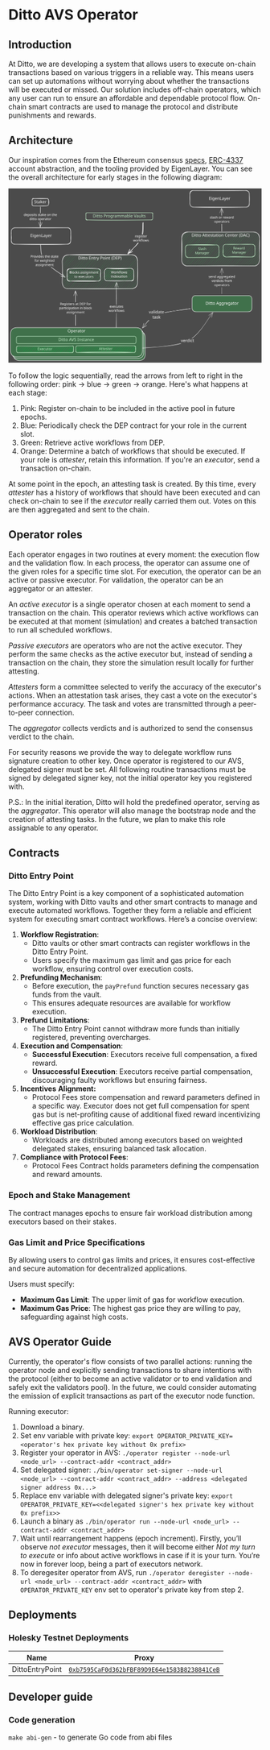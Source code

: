 # Ditto AVS Operator


## Introduction

At Ditto, we are developing a system that allows users to execute on-chain transactions based on various triggers in a reliable way. This means users can set up automations without worrying about whether the transactions will be executed or missed. Our solution includes off-chain operators, which any user can run to ensure an affordable and dependable protocol flow. On-chain smart contracts are used to manage the protocol and distribute punishments and rewards.


## Architecture

Our inspiration comes from the Ethereum consensus [specs](https://github.com/ethereum/consensus-specs/tree/dev/specs), [ERC-4337](https://eips.ethereum.org/EIPS/eip-4337) account abstraction, and the tooling provided by EigenLayer. You can see the overall architecture for early stages in the following diagram:

![Alt text](./static/svg/operator-scheme.svg)

To follow the logic sequentially, read the arrows from left to right in the following order: pink → blue → green → orange. Here's what happens at each stage:

1. Pink: Register on-chain to be included in the active pool in future epochs.
2. Blue: Periodically check the DEP contract for your role in the current slot.
3. Green: Retrieve active workflows from DEP.
4. Orange: Determine a batch of workflows that should be executed. If your role is *attester*, retain this information. If you're an *executor*, send a transaction on-chain.

At some point in the epoch, an attesting task is created. By this time, every *attester* has a history of workflows that should have been executed and can check on-chain to see if the *executor* really carried them out. Votes on this are then aggregated and sent to the chain.


## Operator roles

Each operator engages in two routines at every moment: the execution flow and the validation flow. In each process, the operator can assume one of the given roles for a specific time slot. For execution, the operator can be an active or passive executor. For validation, the operator can be an aggregator or an attester.

An *active executor* is a single operator chosen at each moment to send a transaction on the chain. This operator reviews which active workflows can be executed at that moment (simulation) and creates a batched transaction to run all scheduled workflows.

*Passive executors* are operators who are not the active executor. They perform the same checks as the active executor but, instead of sending a transaction on the chain, they store the simulation result locally for further attesting.

*Attesters* form a committee selected to verify the accuracy of the executor's actions. When an attestation task arises, they cast a vote on the executor's performance accuracy. The task and votes are transmitted through a peer-to-peer connection.

The *aggregator* collects verdicts and is authorized to send the consensus verdict to the chain.

For security reasons we provide the way to delegate workflow runs signature creation to other key. Once operator is registered to our AVS, delegated signer must be set. All following routine transactions must be signed by delegated signer key, not the initial operator key you registered with.

P.S.: In the initial iteration, Ditto will hold the predefined operator, serving as the *aggregator*. This operator will also manage the bootstrap node and the creation of attesting tasks. In the future, we plan to make this role assignable to any operator.


## Contracts

### Ditto Entry Point

The Ditto Entry Point is a key component of a sophisticated automation system, working with Ditto vaults and other smart contracts to manage and execute automated workflows. Together they form a reliable and efficient system for executing smart contract workflows. Here’s a concise overview:

1. **Workflow Registration**:
    - Ditto vaults or other smart contracts can register workflows in the Ditto Entry Point.
    - Users specify the maximum gas limit and gas price for each workflow, ensuring control over execution costs.
2. **Prefunding Mechanism**:
    - Before execution, the `payPrefund` function secures necessary gas funds from the vault.
    - This ensures adequate resources are available for workflow execution.
3. **Prefund Limitations**:
    - The Ditto Entry Point cannot withdraw more funds than initially registered, preventing overcharges.
4. **Execution and Compensation**:
    - **Successful Execution**: Executors receive full compensation, a fixed reward.
    - **Unsuccessful Execution**: Executors receive partial compensation, discouraging faulty workflows but ensuring fairness.
5. **Incentives** **Alignment:**
    - Protocol Fees store compensation and reward parameters defined in a specific way.  Executor does not get full compensation for spent gas but is net-profiting cause of additional fixed reward incentivizing effective gas price calculation.
6. **Workload Distribution**:
    - Workloads are distributed among executors based on weighted delegated stakes, ensuring balanced task allocation.
7. **Compliance with Protocol Fees**:
    - Protocol Fees Contract holds parameters defining the compensation and reward amounts.

### Epoch and Stake Management

The contract manages epochs to ensure fair workload distribution among executors based on their stakes.

### Gas Limit and Price Specifications

By allowing users to control gas limits and prices, it ensures cost-effective and secure automation for decentralized applications.

Users must specify:

- **Maximum Gas Limit**: The upper limit of gas for workflow execution.
- **Maximum Gas Price**: The highest gas price they are willing to pay, safeguarding against high costs.


## AVS Operator Guide

Currently, the operator's flow consists of two parallel actions: running the operator node and explicitly sending transactions to share intentions with the protocol (either to become an active validator or to end validation and safely exit the validators pool). In the future, we could consider automating the emission of explicit transactions as part of the executor node function.

Running executor:

1. Download a binary.
2. Set env variable with private key: `export OPERATOR_PRIVATE_KEY=<operator's hex private key without 0x prefix>`
3. Register your operator in AVS: `./operator register --node-url <node_url> --contract-addr <contract_addr>`
4. Set delegated signer: `./bin/operator set-signer --node-url <node_url> --contract-addr <contract_addr> --address <delegated signer address 0x...>`
5. Replace env variable with delegated signer's private key: `export OPERATOR_PRIVATE_KEY=<<delegated signer's hex private key without 0x prefix>>`
6. Launch a binary as `./bin/operator run --node-url <node_url> --contract-addr <contract_addr>`
7. Wait until rearrangement happens (epoch increment). Firstly, you’ll observe *not executor* messages, then it will become either *Not my turn to execute* or info about active workflows in case if it is your turn. You’re now in forever loop, being a part of executors network.
8. To deregesiter operator from AVS, run `./operator deregister --node-url <node_url> --contract-addr <contract_addr>` with `OPERATOR_PRIVATE_KEY` env set to operator's private key from step 2.

## Deployments
### Holesky Testnet Deployments
| Name | Proxy |
| ---- | ---- |
| DittoEntryPoint |[`0xb7595CaF0d362bFBF89D9E64e1583B8238841CeB`](https://holesky.etherscan.io/address/0xb7595CaF0d362bFBF89D9E64e1583B8238841CeB)|

## Developer guide

### Code generation
`make abi-gen` - to generate Go code from abi files
